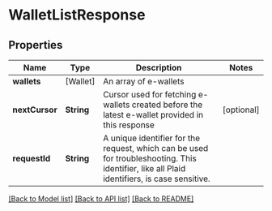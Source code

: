 # WalletListResponse

## Properties
Name | Type | Description | Notes
------------ | ------------- | ------------- | -------------
**wallets** | [Wallet] | An array of e-wallets | 
**nextCursor** | **String** | Cursor used for fetching e-wallets created before the latest e-wallet provided in this response | [optional] 
**requestId** | **String** | A unique identifier for the request, which can be used for troubleshooting. This identifier, like all Plaid identifiers, is case sensitive. | 

[[Back to Model list]](../README.md#documentation-for-models) [[Back to API list]](../README.md#documentation-for-api-endpoints) [[Back to README]](../README.md)


